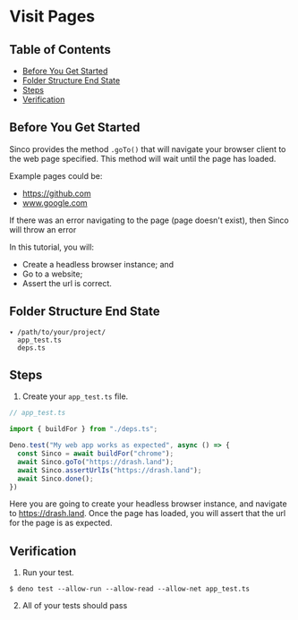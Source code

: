# Visit Pages

## Table of Contents

* [Before You Get Started](#before-you-get-started)
* [Folder Structure End State](#folder-structure-end-state)
* [Steps](#steps)
* [Verification](#verification)

## Before You Get Started

Sinco provides the method `.goTo()` that will navigate your browser client to the web page specified. This method will wait until the page has loaded.

Example pages could be:

* https://github.com
* www.google.com

If there was an error navigating to the page (page doesn't exist), then Sinco will throw an error

In this tutorial, you will:

* Create a headless browser instance; and
* Go to a website;
* Assert the url is correct.

## Folder Structure End State

```text
▾ /path/to/your/project/
  app_test.ts
  deps.ts
```

## Steps

1. Create your `app_test.ts` file.

  ```typescript
  // app_test.ts

  import { buildFor } from "./deps.ts";

  Deno.test("My web app works as expected", async () => {
    const Sinco = await buildFor("chrome");
    await Sinco.goTo("https://drash.land");
    await Sinco.assertUrlIs("https://drash.land");
    await Sinco.done();
  })
  ```

Here you are going to create your headless browser instance, and navigate to https://drash.land. Once the page has loaded, you will assert that the url for the page is as expected.

## Verification

1. Run your test.

  ```shell
  $ deno test --allow-run --allow-read --allow-net app_test.ts
  ```

2. All of your tests should pass